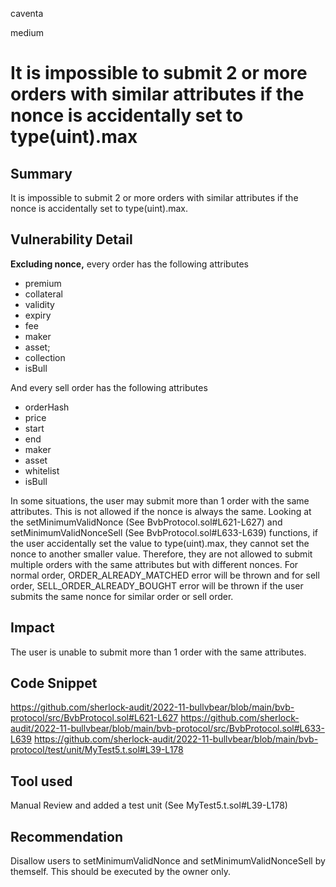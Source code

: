 caventa

medium

# It is impossible to submit 2 or more orders with similar attributes if the nonce is accidentally set to type(uint).max

## Summary
It is impossible to submit 2 or more orders with similar attributes if the nonce is accidentally set to type(uint).max.

## Vulnerability Detail
**Excluding nonce,** 
every order has the following attributes

- premium
- collateral
- validity
- expiry
- fee
- maker
- asset;
- collection
- isBull

And every sell order has the following attributes

- orderHash
- price
- start
- end
- maker
- asset
- whitelist
- isBull

In some situations, the user may submit more than 1 order with the same attributes. This is not allowed if the nonce is always the same. Looking at the setMinimumValidNonce (See BvbProtocol.sol#L621-L627) and setMinimumValidNonceSell (See BvbProtocol.sol#L633-L639) functions, if the user accidentally set the value to type(uint).max, they cannot set the nonce to another smaller value. Therefore, they are not allowed to submit multiple orders with the same attributes but with different nonces. For normal order, ORDER_ALREADY_MATCHED error will be thrown and for sell order, SELL_ORDER_ALREADY_BOUGHT error will be thrown if the user submits the same nonce for similar order or sell order.

## Impact
The user is unable to submit more than 1 order with the same attributes.

## Code Snippet
https://github.com/sherlock-audit/2022-11-bullvbear/blob/main/bvb-protocol/src/BvbProtocol.sol#L621-L627
https://github.com/sherlock-audit/2022-11-bullvbear/blob/main/bvb-protocol/src/BvbProtocol.sol#L633-L639
https://github.com/sherlock-audit/2022-11-bullvbear/blob/main/bvb-protocol/test/unit/MyTest5.t.sol#L39-L178

## Tool used
Manual Review and added a test unit (See MyTest5.t.sol#L39-L178)

## Recommendation
Disallow users to setMinimumValidNonce and setMinimumValidNonceSell by themself.  This should be executed by the owner only.